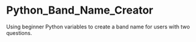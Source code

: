 # Python_Band_Name_Creator
Using beginner Python variables to create a band name for users with two questions.
